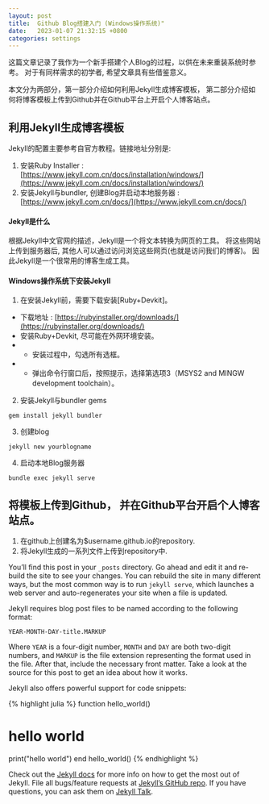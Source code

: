 ```yaml
---
layout: post
title:  Github Blog搭建入门 (Windows操作系统)"
date:   2023-01-07 21:32:15 +0800
categories: settings
---
```

这篇文章记录了我作为一个新手搭建个人Blog的过程，以供在未来重装系统时参考。
对于有同样需求的初学者, 希望文章具有些借鉴意义。

本文分为两部分，第一部分介绍如何利用Jekyll生成博客模板， 第二部分介绍如何将博客模板上传到Github并在Github平台上开启个人博客站点。

## 利用Jekyll生成博客模板

Jekyll的配置主要参考自官方教程。链接地址分别是:
1. 安装Ruby Installer : [https://www.jekyll.com.cn/docs/installation/windows/](https://www.jekyll.com.cn/docs/installation/windows/)
2. 安装Jekyll与bundler, 创建Blog并启动本地服务器 : [https://www.jekyll.com.cn/docs/](https://www.jekyll.com.cn/docs/)

#### Jekyll是什么
根据Jekyll中文官网的描述，Jekyll是一个将文本转换为网页的工具。
将这些网站上传到服务器后, 其他人可以通过访问浏览这些网页(也就是访问我们的博客)。
因此Jekyll是一个很常用的博客生成工具。

#### Windows操作系统下安装Jekyll
1. 在安装Jekyll前，需要下载安装[Ruby+Devkit]。
  - 下载地址 : [https://rubyinstaller.org/downloads/](https://rubyinstaller.org/downloads/)
  - 安装Ruby+Devkit, 尽可能在外网环境安装。
  - - 安装过程中，勾选所有选框。
  - - 弹出命令行窗口后，按照提示，选择第选项3（MSYS2 and MINGW development toolchain）。


2. 安装Jekyll与bundler gems
```
gem install jekyll bundler
```

3. 创建blog
```
jekyll new yourblogname
```

4. 启动本地Blog服务器
```
bundle exec jekyll serve
```

## 将模板上传到Github， 并在Github平台开启个人博客站点。

1. 在github上创建名为$username.github.io的repository.
2. 将Jekyll生成的一系列文件上传到repository中.


You’ll find this post in your `_posts` directory. Go ahead and edit it and re-build the site to see your changes. You can rebuild the site in many different ways, but the most common way is to run `jekyll serve`, which launches a web server and auto-regenerates your site when a file is updated.

Jekyll requires blog post files to be named according to the following format:

`YEAR-MONTH-DAY-title.MARKUP`

Where `YEAR` is a four-digit number, `MONTH` and `DAY` are both two-digit numbers, and `MARKUP` is the file extension representing the format used in the file. After that, include the necessary front matter. Take a look at the source for this post to get an idea about how it works.

Jekyll also offers powerful support for code snippets:

{% highlight julia %}
function hello_world()
  # hello world
  print("hello world")
end
hello_world()
{% endhighlight %}



Check out the [Jekyll docs][jekyll-docs] for more info on how to get the most out of Jekyll. File all bugs/feature requests at [Jekyll’s GitHub repo][jekyll-gh]. If you have questions, you can ask them on [Jekyll Talk][jekyll-talk].
 
 [jekyll-docs]: https://jekyllrb.com/docs/home
 [jekyll-gh]:   https://github.com/jekyll/jekyll
 [jekyll-talk]: https://talk.jekyllrb.com/
